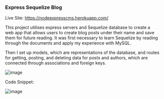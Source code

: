 ### Express Sequelize Blog 

Live Site: https://nodeexpresscms.herokuapp.com/

This project utilises express servers and Sequelize database to create a web app that allows users to create blog posts under their name and save them for future reading. It was first necessary to learn Sequelize by reading through the documents and apply my experience with MySQL. 

Then I set up models, which are representations of the database, and routes for getting, posting, and deleting data for posts and authors, which are connected through associations and foreign keys.


![image](https://user-images.githubusercontent.com/69797257/107151283-a2d7f580-6959-11eb-918d-ebc51617f472.png)

Code Snippet:

![image](https://user-images.githubusercontent.com/69797257/107151310-cc911c80-6959-11eb-850b-c79f1ba129ad.png)
